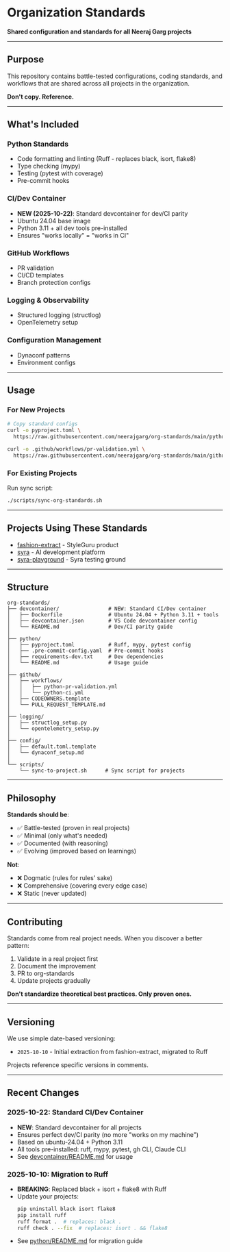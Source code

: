 # Organization Standards

**Shared configuration and standards for all Neeraj Garg projects**

---

## Purpose

This repository contains battle-tested configurations, coding standards, and workflows that are shared across all projects in the organization.

**Don't copy. Reference.**

---

## What's Included

### Python Standards
- Code formatting and linting (Ruff - replaces black, isort, flake8)
- Type checking (mypy)
- Testing (pytest with coverage)
- Pre-commit hooks

### CI/Dev Container
- **NEW (2025-10-22)**: Standard devcontainer for dev/CI parity
- Ubuntu 24.04 base image
- Python 3.11 + all dev tools pre-installed
- Ensures "works locally" = "works in CI"

### GitHub Workflows
- PR validation
- CI/CD templates
- Branch protection configs

### Logging & Observability
- Structured logging (structlog)
- OpenTelemetry setup

### Configuration Management
- Dynaconf patterns
- Environment configs

---

## Usage

### For New Projects

```bash
# Copy standard configs
curl -o pyproject.toml \
  https://raw.githubusercontent.com/neerajgarg/org-standards/main/python/pyproject.toml

curl -o .github/workflows/pr-validation.yml \
  https://raw.githubusercontent.com/neerajgarg/org-standards/main/github/workflows/python-pr-validation.yml
```

### For Existing Projects

Run sync script:
```bash
./scripts/sync-org-standards.sh
```

---

## Projects Using These Standards

- [fashion-extract](https://github.com/neerajgarg/fashion-extract) - StyleGuru product
- [syra](https://github.com/neerajgarg/syra) - AI development platform
- [syra-playground](https://github.com/neerajgarg/syra-playground) - Syra testing ground

---

## Structure

```
org-standards/
├── devcontainer/                # NEW: Standard CI/Dev container
│   ├── Dockerfile               # Ubuntu 24.04 + Python 3.11 + tools
│   ├── devcontainer.json        # VS Code devcontainer config
│   └── README.md                # Dev/CI parity guide
│
├── python/
│   ├── pyproject.toml           # Ruff, mypy, pytest config
│   ├── .pre-commit-config.yaml  # Pre-commit hooks
│   ├── requirements-dev.txt     # Dev dependencies
│   └── README.md                # Usage guide
│
├── github/
│   ├── workflows/
│   │   ├── python-pr-validation.yml
│   │   └── python-ci.yml
│   ├── CODEOWNERS.template
│   └── PULL_REQUEST_TEMPLATE.md
│
├── logging/
│   ├── structlog_setup.py
│   └── opentelemetry_setup.py
│
├── config/
│   ├── default.toml.template
│   └── dynaconf_setup.md
│
└── scripts/
    └── sync-to-project.sh      # Sync script for projects
```

---

## Philosophy

**Standards should be**:
- ✅ Battle-tested (proven in real projects)
- ✅ Minimal (only what's needed)
- ✅ Documented (with reasoning)
- ✅ Evolving (improved based on learnings)

**Not**:
- ❌ Dogmatic (rules for rules' sake)
- ❌ Comprehensive (covering every edge case)
- ❌ Static (never updated)

---

## Contributing

Standards come from real project needs. When you discover a better pattern:

1. Validate in a real project first
2. Document the improvement
3. PR to org-standards
4. Update projects gradually

**Don't standardize theoretical best practices. Only proven ones.**

---

## Versioning

We use simple date-based versioning:
- `2025-10-10` - Initial extraction from fashion-extract, migrated to Ruff

Projects reference specific versions in comments.

---

## Recent Changes

### 2025-10-22: Standard CI/Dev Container
- **NEW**: Standard devcontainer for all projects
- Ensures perfect dev/CI parity (no more "works on my machine")
- Based on ubuntu-24.04 + Python 3.11
- All tools pre-installed: ruff, mypy, pytest, gh CLI, Claude CLI
- See [devcontainer/README.md](devcontainer/README.md) for usage

### 2025-10-10: Migration to Ruff
- **BREAKING**: Replaced black + isort + flake8 with Ruff
- Update your projects:
  ```bash
  pip uninstall black isort flake8
  pip install ruff
  ruff format .  # replaces: black .
  ruff check . --fix  # replaces: isort . && flake8
  ```
- See [python/README.md](python/README.md) for migration guide
